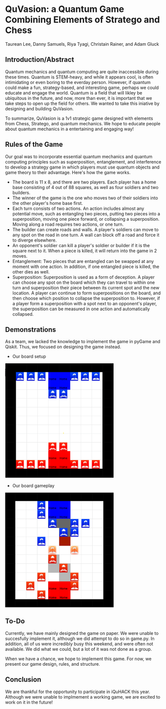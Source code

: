 # QuVasion: a Quantum Game Combining Elements of Stratego and Chess
Taurean Lee, Danny Samuels, Riya Tyagi, Christain Rainer, and Adam Gluck

## Introduction/Abstract

Quantum mechanics and quantum computing are quite inaccessible during these times. Quantum is STEM-heavy, and while it appears cool, is often intimidating or even boring to the everday person. However, if quantum could make a fun, strategy-based, and interesting game, perhaps we could educate and engage the world. Quantum is a field that will likley be ubiquitous in the future, and now, more than ever, it is important that we take steps to open up the field for others. We wanted to take this iniative by designing and building QuVasion.

To summarize, QuVasion is a 1v1 strategic game designed with elements from Chess, Stratego, and quantum mechanics. We hope to educate people about quantum mechanics in a entertaining and engaging way!

## Rules of the Game

Our goal was to incorporate essential quantum mechanics and quantum computing principles such as superposition, entanglement, and interference to develop a strategy game in which players must use quantum objects and game theory to their advantage. Here's how the game works.

- The board is 11 x 8, and there are two players. Each player has a home base consisting of 4 out of 88 squares, as well as four soldiers and two builders.
- The winner of the game is the one who moves two of their soldiers into the other player's home base first.
- Each turn consists of two actions. An action includes almost any potential move, such as entangling two pieces, putting two pieces into a superposition, moving one piece forward, or collapsing a superposition. Moving along a road requires two actions, or one turn.
- The builder can create roads and walls. A player's soldiers can move to any spot on the road in one turn. A wall can block off a road and force it to diverge elsewhere.
- An opponent's soldier can kill a player's soldier or builder if it is the square next to it. When a piece is killed, it will return into the game in 2 moves.
- Entanglement: Two pieces that are entangled can be swapped at any moment with one action. In addition, if one entangled piece is killed, the other dies as well.
- Superposition: Superposition is used as a form of deception. A player can choose any spot on the board which they can travel to within one turn and superposition their piece between its current spot and the new location. A player can continue to form superpositions on the board, and then choose which position to collapse the superposition to. However, if a player form a superposition with a spot next to an opponent's player, the superposition can be measured in one action and automatically collapsed. 

## Demonstrations

As a team, we lacked the knowledge to implement the game in pyGame and Qiskit. Thus, we focused on designing the game instead. 
- Our board setup
<p align="left">
  <img src="board.png" width="350" title="Board Setup">
</p>

- Our board gameplay
<p align="left">
  <img src="boardplay.png" width="350" title="Board Game Play">
</p>

## To-Do

Currently, we have mainly designed the game on paper. We were unable to succesfully implement it, although we did attempt to do so in game.py. In addition, all of us were incredibly busy this weekend, and were often not available. We did what we could, but a lot of it was not done as a group.

When we have a chance, we hope to implement this game. For now, we present our game design, rules, and structure.

## Conclusion

We are thankful for the opportunity to participate in iQuHACK this year. Although we were unable to implmement a working game, we are excited to work on it in the future!

